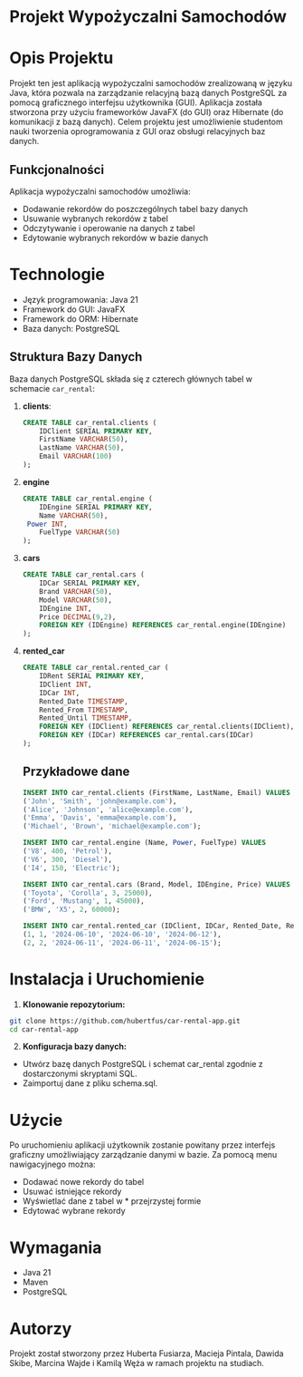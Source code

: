 # Projekt Wypożyczalni Samochodów
# Opis Projektu
Projekt ten jest aplikacją wypożyczalni samochodów zrealizowaną w języku Java, która pozwala na zarządzanie relacyjną bazą danych PostgreSQL za pomocą graficznego interfejsu użytkownika (GUI). Aplikacja została stworzona przy użyciu frameworków JavaFX (do GUI) oraz Hibernate (do komunikacji z bazą danych). Celem projektu jest umożliwienie studentom nauki tworzenia oprogramowania z GUI oraz obsługi relacyjnych baz danych.

## Funkcjonalności
Aplikacja wypożyczalni samochodów umożliwia:

* Dodawanie rekordów do poszczególnych tabel bazy danych
* Usuwanie wybranych rekordów z tabel
* Odczytywanie i operowanie na danych z tabel
* Edytowanie wybranych rekordów w bazie danych
# Technologie
* Język programowania: Java 21
* Framework do GUI: JavaFX
* Framework do ORM: Hibernate
* Baza danych: PostgreSQL
## Struktura Bazy Danych
Baza danych PostgreSQL składa się z czterech głównych tabel w schemacie `car_rental`:

1. **clients**:
   ```sql
   CREATE TABLE car_rental.clients (
       IDClient SERIAL PRIMARY KEY,
       FirstName VARCHAR(50),
       LastName VARCHAR(50),
       Email VARCHAR(100)
   );
   ```
   
2. **engine**
    ```sql
    CREATE TABLE car_rental.engine (
        IDEngine SERIAL PRIMARY KEY,
        Name VARCHAR(50),
     Power INT,
        FuelType VARCHAR(50)
    );
    ```
3. **cars**
    ```sql
    CREATE TABLE car_rental.cars (
        IDCar SERIAL PRIMARY KEY,
        Brand VARCHAR(50),
        Model VARCHAR(50),
        IDEngine INT,
        Price DECIMAL(9,2),
        FOREIGN KEY (IDEngine) REFERENCES car_rental.engine(IDEngine)
    );
    ```
4. **rented_car**
    ```sql
    CREATE TABLE car_rental.rented_car (
        IDRent SERIAL PRIMARY KEY,
        IDClient INT,
        IDCar INT,
        Rented_Date TIMESTAMP,
        Rented_From TIMESTAMP,
        Rented_Until TIMESTAMP,
        FOREIGN KEY (IDClient) REFERENCES car_rental.clients(IDClient),
        FOREIGN KEY (IDCar) REFERENCES car_rental.cars(IDCar)
    );
    ```
    ## Przykładowe dane
    ```sql
    INSERT INTO car_rental.clients (FirstName, LastName, Email) VALUES
    ('John', 'Smith', 'john@example.com'),
    ('Alice', 'Johnson', 'alice@example.com'),
    ('Emma', 'Davis', 'emma@example.com'),
    ('Michael', 'Brown', 'michael@example.com');
    
    INSERT INTO car_rental.engine (Name, Power, FuelType) VALUES
    ('V8', 400, 'Petrol'),
    ('V6', 300, 'Diesel'),
    ('I4', 150, 'Electric');
    
    INSERT INTO car_rental.cars (Brand, Model, IDEngine, Price) VALUES
    ('Toyota', 'Corolla', 3, 25000),
    ('Ford', 'Mustang', 1, 45000),
    ('BMW', 'X5', 2, 60000);
    
    INSERT INTO car_rental.rented_car (IDClient, IDCar, Rented_Date, Rented_From, Rented_Until) VALUES
    (1, 1, '2024-06-10', '2024-06-10', '2024-06-12'),
    (2, 2, '2024-06-11', '2024-06-11', '2024-06-15');
    
   ```
# Instalacja i Uruchomienie
1. **Klonowanie repozytorium:**

 ```bash
git clone https://github.com/hubertfus/car-rental-app.git
cd car-rental-app
```
2. **Konfiguracja bazy danych:**

* Utwórz bazę danych PostgreSQL i schemat car_rental zgodnie z dostarczonymi skryptami SQL.
* Zaimportuj dane z pliku schema.sql.

# Użycie
Po uruchomieniu aplikacji użytkownik zostanie powitany przez interfejs graficzny umożliwiający zarządzanie danymi w bazie. Za pomocą menu nawigacyjnego można:

* Dodawać nowe rekordy do tabel
* Usuwać istniejące rekordy
* Wyświetlać dane z tabel w * przejrzystej formie
* Edytować wybrane rekordy
# Wymagania
* Java 21
* Maven
* PostgreSQL
# Autorzy
Projekt został stworzony przez Huberta Fusiarza, Macieja Pintala,
Dawida Skibe, Marcina Wajde i Kamilą Węża w ramach projektu na studiach.
